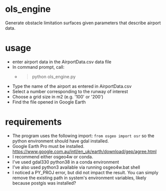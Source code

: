 # ols_engine
Generate obstacle limitation surfaces given parameters that describe airport data.

# usage
- enter airport data in the AirportData.csv data file
- In command prompt, call:
    - > python ols_engine.py
- Type the name of the airport as entered in AirportData.csv
- Select a number corresponding to the runway of interest
- Choose a grid size in m2 (e.g. '100' or '200')
- Find the file opened in Google Earth

# requirements
- The program uses the following import:
`from osgeo import osr`
so the python environment should have gdal installed.
- Google Earth Pro must be installed. https://www.google.com.au/intl/en_uk/earth/download/gep/agree.html
- I recommend either osgeo4w or conda.
- I've used gdal330 python38 in a conda environment
- I've also used python3 available via running osgeo4w.bat shell
- I noticed a PY_PROJ error, but did not impact the result. You can simply remove the existing path in system's environment variables, likely because postgis was installed?

